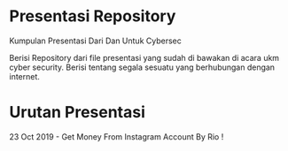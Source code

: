 # Presentasi Repository
Kumpulan Presentasi Dari Dan Untuk Cybersec

Berisi Repository dari file presentasi yang sudah di bawakan di acara ukm cyber security. Berisi tentang segala sesuatu yang berhubungan dengan internet.

# Urutan Presentasi 

23 Oct 2019 - Get Money From Instagram Account By Rio !
